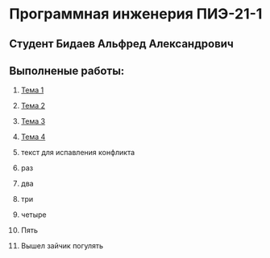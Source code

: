 # Программная инженерия ПИЭ-21-1
## Студент Бидаев Альфред Александрович

## Выполненые работы:
1. [Тема 1]()
2. [Тема 2](https://github.com/Wrdalf/SoftwareEngineering/blob/main/%D1%82%D0%B5%D0%BC%D0%B0-2/Tema2.md)
3. [Тема 3](https://github.com/Wrdalf/SoftwareEngineering/blob/main/Tema-3/Tema3.md)
4. [Тема 4]()

5. текст для испавления конфликта
6. раз
7. два
8. три
9. четыре
10. Пять
11. Вышел зайчик погулять


